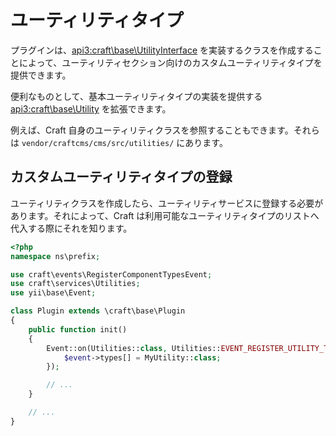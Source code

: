 # ユーティリティタイプ

プラグインは、<api3:craft\base\UtilityInterface> を実装するクラスを作成することによって、ユーティリティセクション向けのカスタムユーティリティタイプを提供できます。

便利なものとして、基本ユーティリティタイプの実装を提供する <api3:craft\base\Utility> を拡張できます。

例えば、Craft 自身のユーティリティクラスを参照することもできます。それらは `vendor/craftcms/cms/src/utilities/` にあります。

## カスタムユーティリティタイプの登録

ユーティリティクラスを作成したら、ユーティリティサービスに登録する必要があります。それによって、Craft は利用可能なユーティリティタイプのリストへ代入する際にそれを知ります。

```php
<?php
namespace ns\prefix;

use craft\events\RegisterComponentTypesEvent;
use craft\services\Utilities;
use yii\base\Event;

class Plugin extends \craft\base\Plugin
{
    public function init()
    {
        Event::on(Utilities::class, Utilities::EVENT_REGISTER_UTILITY_TYPES, function(RegisterComponentTypesEvent $event) {
            $event->types[] = MyUtility::class;
        });

        // ...
    }

    // ...
}
```

